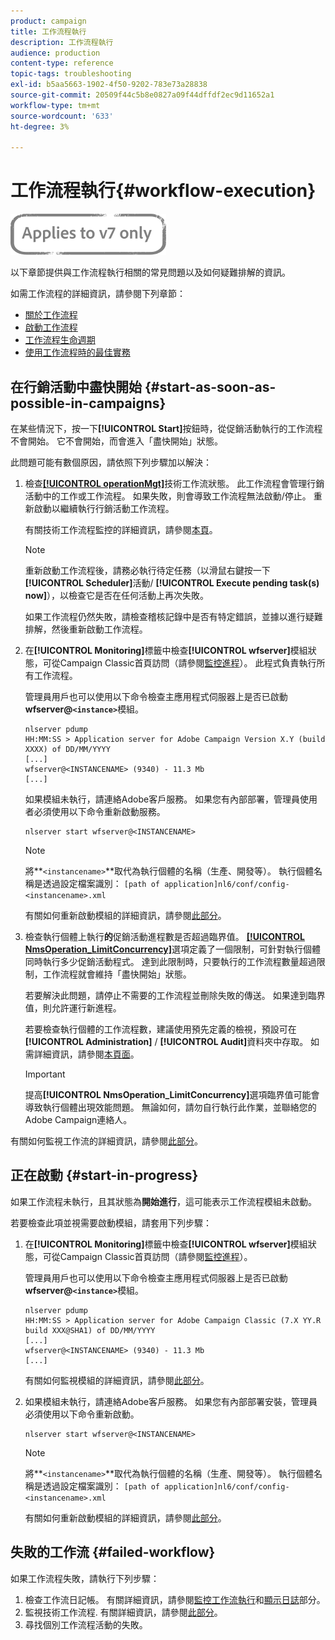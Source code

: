 ```yaml
---
product: campaign
title: 工作流程執行
description: 工作流程執行
audience: production
content-type: reference
topic-tags: troubleshooting
exl-id: b5aa5663-1902-4f50-9202-783e73a28838
source-git-commit: 20509f44c5b8e0827a09f44dffdf2ec9d11652a1
workflow-type: tm+mt
source-wordcount: '633'
ht-degree: 3%

---
```


# 工作流程執行{#workflow-execution}

![](../../assets/v7-only.svg)

以下章節提供與工作流程執行相關的常見問題以及如何疑難排解的資訊。

如需工作流程的詳細資訊，請參閱下列章節：

* [關於工作流程](../../workflow/using/about-workflows.md)
* [啟動工作流程](../../workflow/using/starting-a-workflow.md)
* [工作流程生命週期](../../workflow/using/workflow-life-cycle.md)
* [使用工作流程時的最佳實務](../../workflow/using/workflow-best-practices.md)

## 在行銷活動中盡快開始 {#start-as-soon-as-possible-in-campaigns}

在某些情況下，按一下&#x200B;**[!UICONTROL Start]**&#x200B;按鈕時，從促銷活動執行的工作流程不會開始。 它不會開始，而會進入「盡快開始」狀態。

此問題可能有數個原因，請依照下列步驟加以解決：

1. 檢查[**[!UICONTROL operationMgt]**](../../workflow/using/about-technical-workflows.md)技術工作流狀態。 此工作流程會管理行銷活動中的工作或工作流程。 如果失敗，則會導致工作流程無法啟動/停止。 重新啟動以繼續執行行銷活動工作流程。

   有關技術工作流程監控的詳細資訊，請參閱[本頁](../../workflow/using/monitoring-technical-workflows.md)。

   >[!NOTE]
   >
   >重新啟動工作流程後，請務必執行待定任務（以滑鼠右鍵按一下&#x200B;**[!UICONTROL Scheduler]**&#x200B;活動/ **[!UICONTROL Execute pending task(s) now]**），以檢查它是否在任何活動上再次失敗。

   如果工作流程仍然失敗，請檢查稽核記錄中是否有特定錯誤，並據以進行疑難排解，然後重新啟動工作流程。

1. 在&#x200B;**[!UICONTROL Monitoring]**&#x200B;標籤中檢查&#x200B;**[!UICONTROL wfserver]**&#x200B;模組狀態，可從Campaign Classic首頁訪問（請參閱[監控進程](../../production/using/monitoring-processes.md)）。 此程式負責執行所有工作流程。

   管理員用戶也可以使用以下命令檢查主應用程式伺服器上是否已啟動&#x200B;**wfserver@`<instance>`**&#x200B;模組。

   ```
   nlserver pdump
   HH:MM:SS > Application server for Adobe Campaign Version X.Y (build XXXX) of DD/MM/YYYY
   [...]
   wfserver@<INSTANCENAME> (9340) - 11.3 Mb
   [...]
   ```

   如果模組未執行，請連絡Adobe客戶服務。 如果您有內部部署，管理員使用者必須使用以下命令重新啟動服務。

   ```
   nlserver start wfserver@<INSTANCENAME>
   ```

   >[!NOTE]
   >
   >將&#x200B;**`<instancename>`**取代為執行個體的名稱（生產、開發等）。 執行個體名稱是透過設定檔案識別：
   >`[path of application]nl6/conf/config-<instancename>.xml`

   有關如何重新啟動模組的詳細資訊，請參閱[此部分](../../production/using/usual-commands.md#module-launch-commands)。

1. 檢查執行個體上執行&#x200B;**的**&#x200B;促銷活動進程數是否超過臨界值。 [**[!UICONTROL NmsOperation_LimitConcurrency]**](../../installation/using/configuring-campaign-options.md#campaign-e-workflow-management)選項定義了一個限制，可針對執行個體同時執行多少促銷活動程式。 達到此限制時，只要執行的工作流程數量超過限制，工作流程就會維持「盡快開始」狀態。

   若要解決此問題，請停止不需要的工作流程並刪除失敗的傳送。 如果達到臨界值，則允許運行新進程。

   若要檢查執行個體的工作流程數，建議使用預先定義的檢視，預設可在&#x200B;**[!UICONTROL Administration]** / **[!UICONTROL Audit]**&#x200B;資料夾中存取。 如需詳細資訊，請參閱[本頁面](../../workflow/using/monitoring-workflow-execution.md#filtering-workflows-status)。

   >[!IMPORTANT]
   >
   >提高&#x200B;**[!UICONTROL NmsOperation_LimitConcurrency]**&#x200B;選項臨界值可能會導致執行個體出現效能問題。 無論如何，請勿自行執行此作業，並聯絡您的Adobe Campaign連絡人。

有關如何監視工作流的詳細資訊，請參閱[此部分](../../workflow/using/monitoring-workflow-execution.md)。

## 正在啟動 {#start-in-progress}

如果工作流程未執行，且其狀態為&#x200B;**開始進行**，這可能表示工作流程模組未啟動。

若要檢查此項並視需要啟動模組，請套用下列步驟：

1. 在&#x200B;**[!UICONTROL Monitoring]**&#x200B;標籤中檢查&#x200B;**[!UICONTROL wfserver]**&#x200B;模組狀態，可從Campaign Classic首頁訪問（請參閱[監控進程](../../production/using/monitoring-processes.md)）。

   管理員用戶也可以使用以下命令檢查主應用程式伺服器上是否已啟動&#x200B;**wfserver@`<instance>`**&#x200B;模組。

   ```
   nlserver pdump
   HH:MM:SS > Application server for Adobe Campaign Classic (7.X YY.R build XXX@SHA1) of DD/MM/YYYY
   [...]
   wfserver@<INSTANCENAME> (9340) - 11.3 Mb
   [...]
   ```

   有關如何監視模組的詳細資訊，請參閱[此部分](../../production/using/usual-commands.md#monitoring-commands-)。

1. 如果模組未執行，請連絡Adobe客戶服務。 如果您有內部部署安裝，管理員必須使用以下命令重新啟動。

   ```
   nlserver start wfserver@<INSTANCENAME>
   ```

   >[!NOTE]
   >
   >將&#x200B;**`<instancename>`**取代為執行個體的名稱（生產、開發等）。 執行個體名稱是透過設定檔案識別：
   >`[path of application]nl6/conf/config-<instancename>.xml`

   有關如何重新啟動模組的詳細資訊，請參閱[此部分](../../production/using/usual-commands.md#module-launch-commands)。

## 失敗的工作流 {#failed-workflow}

如果工作流程失敗，請執行下列步驟：

1. 檢查工作流日記帳。 有關詳細資訊，請參閱[監控工作流執行](../../workflow/using/monitoring-workflow-execution.md)和[顯示日誌](../../workflow/using/monitoring-workflow-execution.md#displaying-logs)部分。
1. 監視技術工作流程. 有關詳細資訊，請參閱[此部分](../../workflow/using/monitoring-technical-workflows.md)。
1. 尋找個別工作流程活動的失敗。
